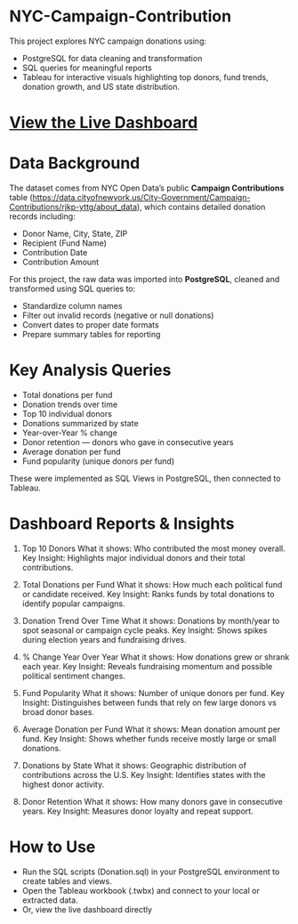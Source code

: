 # NYC-Campaign-Contribution
This project explores NYC campaign donations using:
- PostgreSQL for data cleaning and transformation
- SQL queries for meaningful reports
- Tableau for interactive visuals highlighting top donors, fund trends, donation growth, and US state distribution.

# [View the Live Dashboard](https://public.tableau.com/app/profile/narayani.bakhati6251/viz/NYC_Campaign_Contribution_dashboard/Dashboard2?publish=yes)

# Data Background

The dataset comes from NYC Open Data’s public **Campaign Contributions** table (https://data.cityofnewyork.us/City-Government/Campaign-Contributions/rjkp-yttg/about_data), which contains detailed donation records including:
- Donor Name, City, State, ZIP
- Recipient (Fund Name)
- Contribution Date
- Contribution Amount

For this project, the raw data was imported into **PostgreSQL**, cleaned and transformed using SQL queries to:
- Standardize column names
- Filter out invalid records (negative or null donations)
- Convert dates to proper date formats
- Prepare summary tables for reporting

# Key Analysis Queries
- Total donations per fund
- Donation trends over time
- Top 10 individual donors
- Donations summarized by state
- Year-over-Year % change
- Donor retention — donors who gave in consecutive years
- Average donation per fund
- Fund popularity (unique donors per fund)

These were implemented as SQL Views in PostgreSQL, then connected to Tableau.

# Dashboard Reports & Insights

1. Top 10 Donors
What it shows: Who contributed the most money overall.
Key Insight: Highlights major individual donors and their total contributions.

2. Total Donations per Fund
What it shows: How much each political fund or candidate received.
Key Insight: Ranks funds by total donations to identify popular campaigns.

3. Donation Trend Over Time
What it shows: Donations by month/year to spot seasonal or campaign cycle peaks.
Key Insight: Shows spikes during election years and fundraising drives.

4. % Change Year Over Year
What it shows: How donations grew or shrank each year.
Key Insight: Reveals fundraising momentum and possible political sentiment changes.

5. Fund Popularity
What it shows: Number of unique donors per fund.
Key Insight: Distinguishes between funds that rely on few large donors vs broad donor bases.

6. Average Donation per Fund
What it shows: Mean donation amount per fund.
Key Insight: Shows whether funds receive mostly large or small donations.

7. Donations by State
What it shows: Geographic distribution of contributions across the U.S.
Key Insight: Identifies states with the highest donor activity.

8. Donor Retention
What it shows: How many donors gave in consecutive years.
Key Insight: Measures donor loyalty and repeat support.

# How to Use

- Run the SQL scripts (Donation.sql) in your PostgreSQL environment to create tables and views.
- Open the Tableau workbook (.twbx) and connect to your local or extracted data.
- Or, view the live dashboard directly
